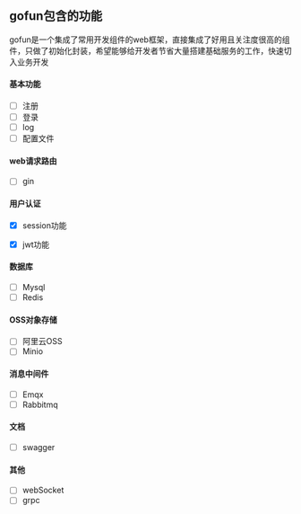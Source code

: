## gofun包含的功能
gofun是一个集成了常用开发组件的web框架，直接集成了好用且关注度很高的组件，只做了初始化封装，希望能够给开发者节省大量搭建基础服务的工作，快速切入业务开发

#### 基本功能
- [ ] 注册
- [ ] 登录
- [ ] log
- [ ] 配置文件

#### web请求路由
- [ ] gin

#### 用户认证
- [X] session功能
- [X] jwt功能


#### 数据库
- [ ] Mysql
- [ ] Redis

#### OSS对象存储
- [ ] 阿里云OSS
- [ ] Minio

#### 消息中间件
- [ ] Emqx
- [ ] Rabbitmq

#### 文档
- [ ] swagger

#### 其他
- [ ] webSocket
- [ ] grpc